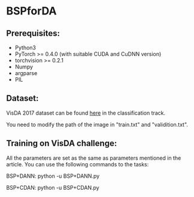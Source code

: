 # BSPforDA

## Prerequisites:

* Python3
* PyTorch >= 0.4.0 (with suitable CUDA and CuDNN version)
* torchvision >= 0.2.1
* Numpy
* argparse
* PIL

## Dataset:

VisDA 2017 dataset can be found [here](https://github.com/VisionLearningGroup/taskcv-2017-public) in the classification track.

You need to modify the path of the image in "train.txt" and "validition.txt".

## Training on VisDA challenge:

All the parameters are set as the same as parameters mentioned in the article. 
You can use the following commands to the tasks:

BSP+DANN: python -u BSP+DANN.py

BSP+CDAN: python -u BSP+CDAN.py
